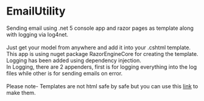 # EmailUtility
Sending email using .net 5 console app and razor pages as template along with logging via log4net. 
<br />
<br />
Just get your model from anywhere and add it into your .cshtml template.
<br />
This app is using nuget package RazorEngineCore for creating the template. 
<br />
Logging has been added using dependency injection. 
<br />
In Logging, there are 2 appenders, first is for logging everything into the log files while other is for sending emails on error. 
<br />
<br />
Please note- Templates are not html safe by safe but you can use this [link](https://github.com/adoconnection/RazorEngineCore/wiki/@Raw) to make them.
